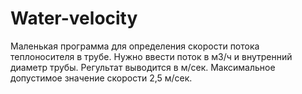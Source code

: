 # Water-velocity
Маленькая программа для определения скорости потока теплоносителя в трубе.
Нужно ввести поток в м3/ч и внутренний диаметр трубы.
Регультат выводится в м/сек. Максимальное допустимое значение скорости 2,5 м/сек.
